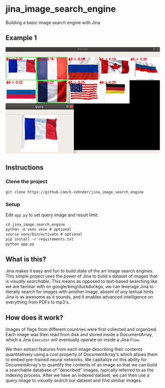 # jina_image_search_engine
Building a basic image search engine with Jina

## Example 1
![Work in progress](docs/demo.png)

## Instructions

### Clone the project

```
git clone https://github.com/k-zehnder/jina_image_search_engine
```

### Setup

Edit `app.py` to set query image and result limit.

```shell
cd jina_image_search_engine
python -m venv venv # optional
source venv/bin/activate # optional
pip install -r requirements.txt
python app.py
```

## What is this?
Jina makes it easy and fun to build state of the art image search engines. This simple project uses the power of Jina to build a dataset of images that is *visually searchable*. This means as opposed to text-based searching like we are familiar with on google/bing/duckduckgo, we can leverage Jina to literally search for images with another image, absent of any textual hints. Jina is as awesome as it sounds, and it enables advanced intelligence on everything from PDFs to mp3's.

## How does it work?
Images of flags from different countries were first collected and organized. Each image was then read from disk and stored inside a DocumentArray, which a Jina `Executor` will eventually operate on inside a Jina `Flow`. 

We then extract features from each image describing their contents quantitatively using a cool property of DocumentArray's which allows them to embed pre-trained neural networks. We capitalize on this ability for DocumentArray's to quantify the contents of an image so that we can build a searchable database of "described" images, typically referred to as the indexing process. After we have an indexed dataset, we can then use a query image to *visually search* our dataset and find similiar images. 
